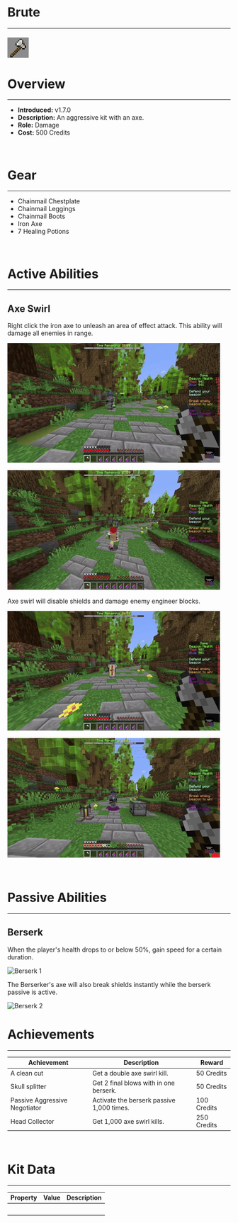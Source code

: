 
# Brute

***

#### ![brute-icon](../assets/kits/brute/brute-icon.jpg)

# Overview
***
- **Introduced:** v1.7.0
- **Description:** An aggressive kit with an axe.
- **Role:** Damage
- **Cost:** 500 Credits

<br />  

# Gear
***
- Chainmail Chestplate
- Chainmail Leggings
- Chainmail Boots
- Iron Axe
- 7 Healing Potions


<br />  

# Active Abilities
***
## Axe Swirl
Right click the iron axe to unleash an area of effect attack. This ability will damage all enemies in range. 

![Axe Swirl 1](../assets/kits/brute/Brute%20-%20Axe%20Swirl%201.gif)

![Axe Swirl 2](../assets/kits/brute/Brute%20-%20Axe%20Swirl%202.gif)

Axe swirl will disable shields and damage enemy engineer blocks.

![Axe Swirl 3](../assets/kits/brute/Brute%20-%20Axe%20Swirl%20Break%20Shields.gif)

![Axe Swirl 4](../assets/kits/brute/Brute%20-%20Axe%20Swirl%20Break%20Engineer%20Blocks.gif)

<br /> 

# Passive Abilities
***
## Berserk
When the player's health drops to or below 50%, gain speed for a certain duration.

![Berserk 1](../assets/kits/brute/Brute%20-%20Berserk%20Speed.gif)

The Berserker's axe will also break shields instantly while the berserk passive is active.

![Berserk 2](../assets/kits/brute/Brute%20-%20Berserk%20Break%20Shield.gif)

# Achievements
***

| Achievement | Description | Reward |
| ----------- | ----------- | ------ |
| A clean cut | Get a double axe swirl kill. | 50 Credits |
| Skull splitter | Get 2 final blows with in one berserk. | 50 Credits |
| Passive Aggressive Negotiator | Activate the berserk passive 1,000 times. | 100 Credits|
| Head Collector | Get 1,000 axe swirl kills. | 250 Credits |

<br />  

# Kit Data
***

| Property | Value | Description |
|----------|-------|-------------|
| | | |
| | | |
| | | |
| | | |
| | | |

